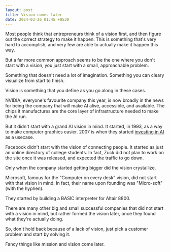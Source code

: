 ```yaml
---
layout: post
title: Vision comes later
date: 2024-03-26 01:45 +0530
---
```


Most people think that entrepreneurs think of a vision first, and then figure out the correct strategy to make it happen. This is something that's very hard to accomplish, and very few are able to actually make it happen this way.

But a far more common approach seems to be the one where you don't start with a vision, you just start with a small, approachable problem. 

Something that doesn't need a lot of imagination. Something you can cleary visualize from start to finish.

Vision is something that you define as you go along in these cases.

NVIDIA, everyone's favourite company this year, is now broadly in the news for being the company that will make AI alive, accessible, and available. The chips it manufactures are the core layer of infrastructure needed to make the AI run.

But it didn't start with a grand AI vision in mind. It started, in 1993, as a way to make computer graphics easier. 2007 is when they started [investing in AI](https://en.wikipedia.org/wiki/CUDA) as a usecase.

Facebook didn't start with the vision of connecting people. It started as just an online directory of college students. In fact, Zuck did not plan to work on the site once it was released, and expected the traffic to go down.

Only when the company started getting bigger did the vision crystallize.

Microsoft, famous for the "Computer on every desk" vision, did not start with that vision in mind. In fact, their name upon founding was "Micro-soft" (with the hyphen).

They started by building a BASIC interpreter for Altair 8800.

There are many other big and small successful companies that did not start with a vision in mind, but rather formed the vision later, once they found what they're actually doing.

So, don't hold back because of a lack of vision, just pick a customer problem and start by solving it.

Fancy things like mission and vision come later.